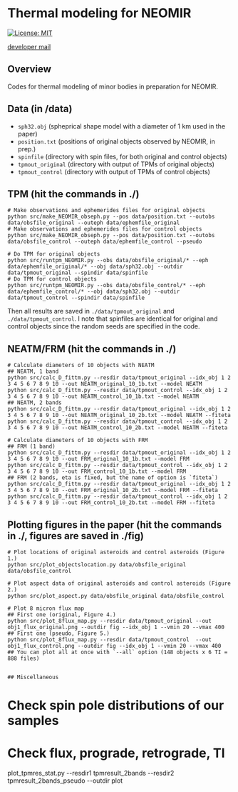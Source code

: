 # Thermal modeling for NEOMIR
[![License: MIT](https://img.shields.io/badge/License-MIT-yellow.svg)](https://opensource.org/licenses/MIT)

[developer mail](mailto:beniyama@oca.eu)

## Overview
Codes for thermal modeling of minor bodies in preparation for NEOMIR.

## Data (in /data)
* `sph32.obj` (spheprical shape model with a diameter of 1 km used in the paper)
* `position.txt` (positions of original objects observed by NEOMIR, in prep.)
* `spinfile` (directory with spin files, for both original and control objects)
* `tpmout_original` (directory with output of TPMs of original objects)
* `tpmout_control` (directory with output of TPMs of control objects)

## TPM (hit the commands in ./)
```
# Make observations and ephemerides files for original objects
python src/make_NEOMIR_obseph.py --pos data/position.txt --outobs data/obsfile_original --outeph data/ephemfile_original
# Make observations and ephemerides files for control objects
python src/make_NEOMIR_obseph.py --pos data/position.txt --outobs data/obsfile_control --outeph data/ephemfile_control --pseudo

# Do TPM for original objects
python src/runtpm_NEOMIR.py --obs data/obsfile_original/* --eph data/ephemfile_original/* --obj data/sph32.obj --outdir data/tpmout_original --spindir data/spinfile
# Do TPM for control objects
python src/runtpm_NEOMIR.py --obs data/obsfile_control/* --eph data/ephemfile_control/* --obj data/sph32.obj --outdir data/tpmout_control --spindir data/spinfile
```
Then all results are saved in `./data/tpmout_original` and `./data/tpmout_control`.
I note that spinfiles are identical for original and control objects since the random seeds are specified in the code.


## NEATM/FRM (hit the commands in ./)
```
# Calculate diameters of 10 objects with NEATM 
## NEATM, 1 band
python src/calc_D_fittm.py --resdir data/tpmout_original --idx_obj 1 2 3 4 5 6 7 8 9 10 --out NEATM_original_10_1b.txt --model NEATM
python src/calc_D_fittm.py --resdir data/tpmout_control --idx_obj 1 2 3 4 5 6 7 8 9 10 --out NEATM_control_10_1b.txt --model NEATM
## NEATM, 2 bands
python src/calc_D_fittm.py --resdir data/tpmout_original --idx_obj 1 2 3 4 5 6 7 8 9 10 --out NEATM_original_10_2b.txt --model NEATM --fiteta
python src/calc_D_fittm.py --resdir data/tpmout_control --idx_obj 1 2 3 4 5 6 7 8 9 10 --out NEATM_control_10_2b.txt --model NEATM --fiteta

# Calculate diameters of 10 objects with FRM
## FRM (1 band)
python src/calc_D_fittm.py --resdir data/tpmout_original --idx_obj 1 2 3 4 5 6 7 8 9 10 --out FRM_original_10_1b.txt --model FRM
python src/calc_D_fittm.py --resdir data/tpmout_control --idx_obj 1 2 3 4 5 6 7 8 9 10 --out FRM_control_10_1b.txt --model FRM
## FRM (2 bands, eta is fixed, but the name of option is `fiteta`)
python src/calc_D_fittm.py --resdir data/tpmout_original --idx_obj 1 2 3 4 5 6 7 8 9 10 --out FRM_original_10_2b.txt --model FRM --fiteta
python src/calc_D_fittm.py --resdir data/tpmout_control --idx_obj 1 2 3 4 5 6 7 8 9 10 --out FRM_control_10_2b.txt --model FRM --fiteta
```


## Plotting figures in the paper (hit the commands in ./, figures are saved in ./fig)
```
# Plot locations of original asteroids and control asteroids (Figure 1.)
python src/plot_objectslocation.py data/obsfile_original data/obsfile_control 
```

```
# Plot aspect data of original asteroids and control asteroids (Figure 2.)
python src/plot_aspect.py data/obsfile_original data/obsfile_control 
```

```
# Plot 8 micron flux map
## First one (original, Figure 4.)
python src/plot_8flux_map.py --resdir data/tpmout_original --out obj1_flux_original.png --outdir fig --idx_obj 1 --vmin 20 --vmax 400
## First one (pseudo, Figure 5.)
python src/plot_8flux_map.py --resdir data/tpmout_control  --out obj1_flux_control.png --outdir fig --idx_obj 1 --vmin 20 --vmax 400
## You can plot all at once with `--all` option (148 objects x 6 TI = 888 files)
```

```

## Miscellaneous
```
# Check spin pole distributions of our samples
# Check flux, prograde, retrograde, TI
plot_tpmres_stat.py --resdir1 tpmresult_2bands --resdir2 tpmresult_2bands_pseudo --outdir plot 
```
